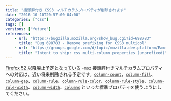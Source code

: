 ```yaml
---
title: "接頭辞付き CSS3 マルチカラムプロパティが削除されます"
date: "2016-10-10T20:57:00-04:00"
categories: ["css"]
tags: []
versions: ["future"]
references:
    - url: "https://bugzilla.mozilla.org/show_bug.cgi?id=698783"
      title: "Bug 698783 - Remove prefixing for CSS3 multicol"
    - url: "https://groups.google.com/d/topic/mozilla.dev.platform/EammrHjrCpw/discussion"
      title: "Intent to ship: css multi-column properties (unprefixed)"
---
```

[Firefox 52 以降廃止予定となっている](https://www.fxsitecompat.dev/ja/docs/2016/css3-multi-column-properties-have-been-unprefixed/) `-moz` 接頭辞付きマルチカラムプロパティへの対応は、近い将来削除される予定です。[`column-count`](https://developer.mozilla.org/docs/Web/CSS/column-count)、[`column-fill`](https://developer.mozilla.org/docs/Web/CSS/column-fill)、[`column-gap`](https://developer.mozilla.org/docs/Web/CSS/column-gap)、[`column-rule`](https://developer.mozilla.org/docs/Web/CSS/column-rule)、[`column-rule-color`](https://developer.mozilla.org/docs/Web/CSS/column-rule-color)、[`column-rule-style`](https://developer.mozilla.org/docs/Web/CSS/column-rule-style)、[`column-rule-width`](https://developer.mozilla.org/docs/Web/CSS/column-rule-width)、[`column-width`](https://developer.mozilla.org/docs/Web/CSS/column-width)、[`columns`](https://developer.mozilla.org/docs/Web/CSS/columns) といった標準プロパティを使うようにしてください。
